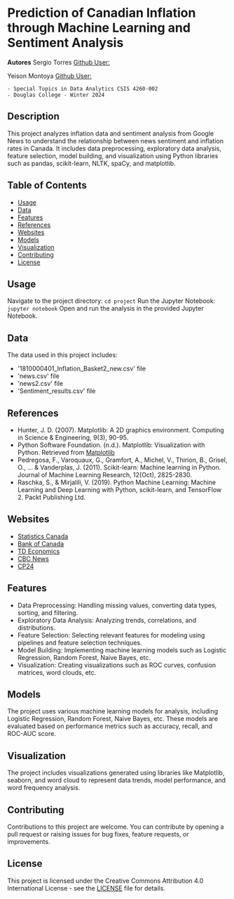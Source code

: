# **Prediction of Canadian Inflation through Machine Learning and Sentiment Analysis**

**Autores**
Sergio Torres
[Github User:](https://github.com/yeisonmontoya1815) 

Yeison Montoya
[Github User:](https://github.com/yeisonmontoya1815) 

    - Special Topics in Data Analytics CSIS 4260-002
    - Douglas College - Winter 2024
    
## Description

This project analyzes inflation data and sentiment analysis from Google News to understand the relationship between news sentiment and inflation rates in Canada. It includes data preprocessing, exploratory data analysis, feature selection, model building, and visualization using Python libraries such as pandas, scikit-learn, NLTK, spaCy, and matplotlib.

## Table of Contents

- [Usage](#usage)
- [Data](#data)
- [Features](#features)
- [References](#references)
- [Websites](#websites)
- [Models](#models)
- [Visualization](#visualization)
- [Contributing](#contributing)
- [License](#license)

## Usage

Navigate to the project directory: `cd project`
Run the Jupyter Notebook: `jupyter notebook`
Open and run the analysis in the provided Jupyter Notebook.

## Data
The data used in this project includes:
- '1810000401_Inflation_Basket2_new.csv' file
- 'news.csv' file
- 'news2.csv' file
- 'Sentiment_results.csv' file

## References

- Hunter, J. D. (2007). Matplotlib: A 2D graphics environment. Computing in Science & Engineering, 9(3), 90-95.
- Python Software Foundation. (n.d.). Matplotlib: Visualization with Python. Retrieved from [Matplotlib](https://matplotlib.org/)
- Pedregosa, F., Varoquaux, G., Gramfort, A., Michel, V., Thirion, B., Grisel, O., ... & Vanderplas, J. (2011). Scikit-learn: Machine learning in Python. Journal of Machine Learning Research, 12(Oct), 2825-2830.
- Raschka, S., & Mirjalili, V. (2019). Python Machine Learning: Machine Learning and Deep Learning with Python, scikit-learn, and TensorFlow 2. Packt Publishing Ltd.

## Websites

- [Statistics Canada](https://news.google.com/articles/CBMiVGh0dHBzOi8vd3d3LnN0YXRjYW4uZ2MuY2EvbzEvZW4vcGx1cy8zMDk2LXNuYXBzaG90LWhvdy1pbmZsYXRpb24tYWZmZWN0aW5nLWNhbmFkaWFuc9IBAA?hl=en-CA&gl=CA&ceid=CA%3Aen)
- [Bank of Canada](https://news.google.com/articles/CBMiVGh0dHBzOi8vd3d3LmJhbmtvZmNhbmFkYS5jYS8yMDIyLzEwL3doYXRzLWhhcHBlbmluZy10by1pbmZsYXRpb24tYW5kLXdoeS1pdC1tYXR0ZXJzL9IBAA?hl=en-CA&gl=CA&ceid=CA%3Aen)
- [TD Economics](https://news.google.com/articles/CBMiMWh0dHBzOi8vZWNvbm9taWNzLnRkLmNvbS9jYS1pbmZsYXRpb24tbmV3LXZpbnRhZ2XSAQA?hl=en-CA&gl=CA&ceid=CA%3Aen)
- [CBC News](https://news.google.com/articles/CBMiQWh0dHBzOi8vd3d3LmNiYy5jYS9uZXdzL2J1c2luZXNzL2luZmxhdGlvbi1qYW51YXJ5LTIwMjQtMS43MTE5Nzk20gEgaHR0cHM6Ly93d3cuY2JjLmNhL2FtcC8xLjcxMTk3OTY?hl=en-CA&gl=CA&ceid=CA%3Aen)
- [CP24](https://news.google.com/articles/CBMidWh0dHBzOi8vd3d3LmNwMjQuY29tL25ld3MvdW5hbWJpZ3VvdXNseS1nb29kLWluZmxhdGlvbi1zbG93cy1pbi1mZWJydWFyeS1hcy1wcmljZS1ncm93dGgtdW5leHBlY3RlZGx5LWVhc2VzLTEuNjgxMzE0M9IBAA?hl=en-CA&gl=CA&ceid=CA%3Aen)

## Features
- Data Preprocessing: Handling missing values, converting data types, sorting, and filtering.
- Exploratory Data Analysis: Analyzing trends, correlations, and distributions.
- Feature Selection: Selecting relevant features for modeling using pipelines and feature selection techniques.
- Model Building: Implementing machine learning models such as Logistic Regression, Random Forest, Naive Bayes, etc.
- Visualization: Creating visualizations such as ROC curves, confusion matrices, word clouds, etc.

## Models
The project uses various machine learning models for analysis, including Logistic Regression, Random Forest, Naive Bayes, etc. These models are evaluated based on performance metrics such as accuracy, recall, and ROC-AUC score.

## Visualization
The project includes visualizations generated using libraries like Matplotlib, seaborn, and word cloud to represent data trends, model performance, and word frequency analysis.

## Contributing
Contributions to this project are welcome. You can contribute by opening a pull request or raising issues for bug fixes, feature requests, or improvements.

## License
This project is licensed under the Creative Commons Attribution 4.0 International License - see the [LICENSE](LICENSE) file for details.
